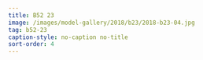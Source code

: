 ```yaml
---
title: B52 23
image: /images/model-gallery/2018/b23/2018-b23-04.jpg
tag: b52-23
caption-style: no-caption no-title
sort-order: 4
---
```


